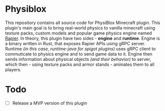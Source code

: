# Physiblox

This repository contains all source code for PhysiBlox Minecraft plugin. This plugin's main goal is to bring real-world physics to vanilla minecraft using texture packs, custom models and popular game physics engine named [Rapier](https://www.rapier.rs/). In theory, this plugin have two sides - **engine** and **runtime**. Engine is a binary written in Rust, that exposes Rapier APIs using gRPC server. Runtime *(in this case, runtime-java for spigot plugins)* uses gRPC client to commuticate to physics engine and to send game data to it. Engine then sends information about physical objects *(and their behavior)* to server, which then - using texture packs and armor stands - animates them to all players.

# Todo

- [ ] Release a MVP version of this plugin
